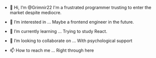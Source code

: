 - 👋 Hi, I’m @Grimnir22
I'm a frustrated programmer trusting to enter the market despite mediocre.

- 👀 I’m interested in ...
Maybe a frontend engineer in the future.

- 🌱 I’m currently learning ...
Trying to study React.

- 💞️ I’m looking to collaborate on ...
With psychological support

- 📫 How to reach me ...
Right through here
